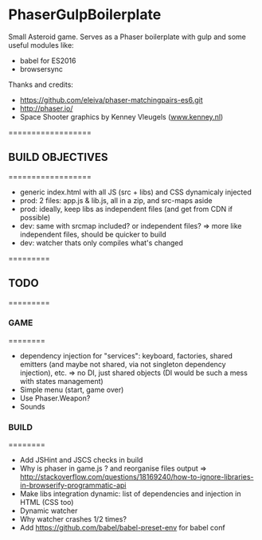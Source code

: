 # PhaserGulpBoilerplate

Small Asteroid game.
Serves as a Phaser boilerplate with gulp and some useful modules like:
 - babel for ES2016
 - browsersync

Thanks and credits:
 - https://github.com/eleiva/phaser-matchingpairs-es6.git
 - http://phaser.io/
 - Space Shooter graphics by Kenney Vleugels (www.kenney.nl)

==================
## BUILD OBJECTIVES
==================

 - generic index.html with all JS (src + libs) and CSS dynamicaly injected
 - prod: 2 files: app.js & lib.js, all in a zip, and src-maps aside
 - prod: ideally, keep libs as independent files (and get from CDN if possible)
 - dev: same with srcmap included? or independent files? => more like independent files, should be quicker to build
 - dev: watcher thats only compiles what's changed

=========
## TODO
=========

### GAME
========
 - dependency injection for "services": keyboard, factories, shared emitters (and maybe not shared, via not singleton dependency injection), etc. => no DI, just shared objects (DI would be such a mess with states management)
 - Simple menu (start, game over)
 - Use Phaser.Weapon?
 - Sounds

### BUILD
========
 - Add JSHint and JSCS checks in build
 - Why is phaser in game.js ? and reorganise files output => http://stackoverflow.com/questions/18169240/how-to-ignore-libraries-in-browserify-programmatic-api
 - Make libs integration dynamic: list of dependencies and injection in HTML (CSS too)
 - Dynamic watcher
 - Why watcher crashes 1/2 times?
 - Add https://github.com/babel/babel-preset-env for babel conf
